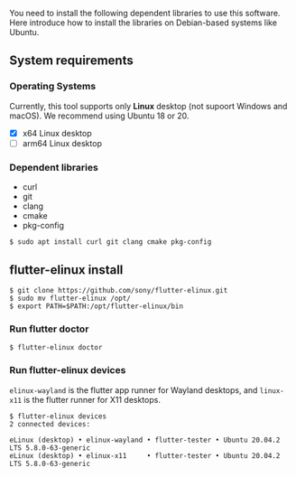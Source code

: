 You need to install the following dependent libraries to use this software. Here introduce how to install the libraries on Debian-based systems like Ubuntu.

## System requirements
### Operating Systems
Currently, this tool supports only **Linux** desktop (not supoort Windows and macOS). We recommend using Ubuntu 18 or 20.

- [x] x64 Linux desktop
- [ ] arm64 Linux desktop

### Dependent libraries
- curl
- git
- clang
- cmake
- pkg-config

```Shell
$ sudo apt install curl git clang cmake pkg-config
```

## flutter-elinux install
```Shell
$ git clone https://github.com/sony/flutter-elinux.git
$ sudo mv flutter-elinux /opt/
$ export PATH=$PATH:/opt/flutter-elinux/bin
```

### Run flutter doctor
```Shell
$ flutter-elinux doctor
```

### Run flutter-elinux devices
`elinux-wayland` is the flutter app runner for Wayland desktops, and `linux-x11` is the flutter runner for X11 desktops.

```Shell
$ flutter-elinux devices
2 connected devices:

eLinux (desktop) • elinux-wayland • flutter-tester • Ubuntu 20.04.2 LTS 5.8.0-63-generic
eLinux (desktop) • elinux-x11     • flutter-tester • Ubuntu 20.04.2 LTS 5.8.0-63-generic
```